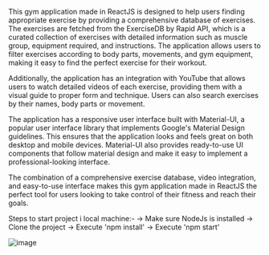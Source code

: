 This gym application made in ReactJS is designed to help users finding appropriate exercise by providing a comprehensive database of exercises. The exercises are fetched from the ExerciseDB by Rapid API, which is a curated collection of exercises with detailed information such as muscle group, equipment required, and instructions. The application allows users to filter exercises according to body parts, movements, and gym equipment, making it easy to find the perfect exercise for their workout.

Additionally, the application has an integration with YouTube that allows users to watch detailed videos of each exercise, providing them with a visual guide to proper form and technique. Users can also search exercises by their names, body parts or movement.

The application has a responsive user interface built with Material-UI, a popular user interface library that implements Google's Material Design guidelines. This ensures that the application looks and feels great on both desktop and mobile devices. Material-UI also provides ready-to-use UI components that follow material design and make it easy to implement a professional-looking interface.

The combination of a comprehensive exercise database, video integration, and easy-to-use interface makes this gym application made in ReactJS the perfect tool for users looking to take control of their fitness and reach their goals.

Steps to start project i local machine:-
-> Make sure NodeJs is installed
-> Clone the project
-> Execute 'npm install'
-> Execute 'npm start'

![image](https://user-images.githubusercontent.com/20161529/211835806-978e5189-e441-4e77-b7ee-dffda95189b3.png)
